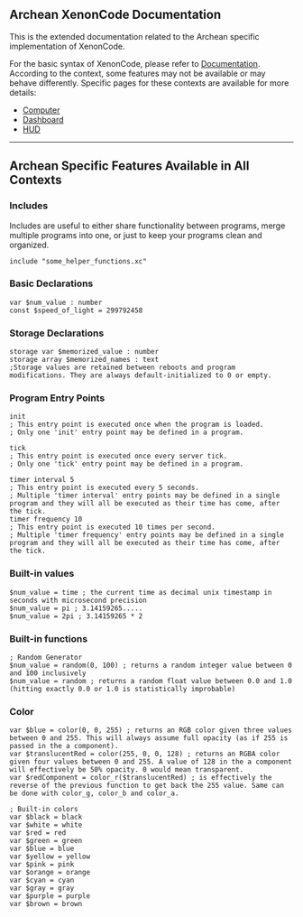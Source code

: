 <!-- toc -->

## Archean XenonCode Documentation

This is the extended documentation related to the Archean specific implementation of XenonCode.

For the basic syntax of XenonCode, please refer to [Documentation](documentation.md).
According to the context, some features may not be available or may behave differently. Specific pages for these contexts are available for more details:
- [Computer](computer.md)
- [Dashboard](dashboard.md)
- [HUD](hud.md)

---

## Archean Specific Features Available in All Contexts
### Includes
Includes are useful to either share functionality between programs, merge multiple programs into one, or just to keep your programs clean and organized.
```xc
include "some_helper_functions.xc"
```

### Basic Declarations
```xc
var $num_value : number
const $speed_of_light = 299792458
```

### Storage Declarations
```xc
storage var $memorized_value : number
storage array $memorized_names : text
;Storage values are retained between reboots and program modifications. They are always default-initialized to 0 or empty.
```

### Program Entry Points
```xc
init
; This entry point is executed once when the program is loaded.
; Only one 'init' entry point may be defined in a program.

tick
; This entry point is executed once every server tick.
; Only one 'tick' entry point may be defined in a program.

timer interval 5
; This entry point is executed every 5 seconds.
; Multiple 'timer interval' entry points may be defined in a single program and they will all be executed as their time has come, after the tick.
timer frequency 10
; This entry point is executed 10 times per second.
; Multiple 'timer frequency' entry points may be defined in a single program and they will all be executed as their time has come, after the tick.
```

### Built-in values
```xc
$num_value = time ; the current time as decimal unix timestamp in seconds with microsecond precision
$num_value = pi ; 3.14159265.....
$num_value = 2pi ; 3.14159265 * 2
```
	
### Built-in functions
```xc
; Random Generator
$num_value = random(0, 100) ; returns a random integer value between 0 and 100 inclusively
$num_value = random ; returns a random float value between 0.0 and 1.0 (hitting exactly 0.0 or 1.0 is statistically improbable)
```


### Color
```xc
var $blue = color(0, 0, 255) ; returns an RGB color given three values between 0 and 255. This will always assume full opacity (as if 255 is passed in the a component).
var $translucentRed = color(255, 0, 0, 128) ; returns an RGBA color given four values between 0 and 255. A value of 128 in the a component will effectively be 50% opacity. 0 would mean transparent.
var $redComponent = color_r($translucentRed) ; is effectively the reverse of the previous function to get back the 255 value. Same can be done with color_g, color_b and color_a.

; Built-in colors
var $black = black
var $white = white
var $red = red
var $green = green
var $blue = blue
var $yellow = yellow
var $pink = pink
var $orange = orange
var $cyan = cyan
var $gray = gray
var $purple = purple
var $brown = brown
```
